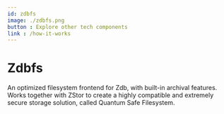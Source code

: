 ```yaml
---
id: zdbfs
image: ./zdbfs.png
button : Explore other tech components
link : /how-it-works
---
```

# Zdbfs

An optimized filesystem frontend for Zdb, with built-in archival features. Works together with ZStor to create a highly compatible and extremely secure storage solution, called Quantum Safe Filesystem.